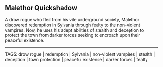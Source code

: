 ## Malethor Quickshadow

A drow rogue who fled from his vile underground society, Malethor discovered redemption in Sylvania through fealty to the non-violent vampires. Now, he uses his adept abilities of stealth and deception to protect the town from darker forces seeking to encroach upon their peaceful existence.


---
TAGS: drow rogue | redemption | Sylvania | non-violent vampires | stealth | deception | town protection | peaceful existence | darker forces | fealty

